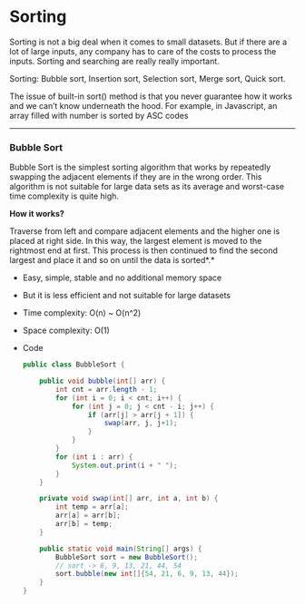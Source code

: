 # Sorting

Sorting is not a big deal when it comes to small datasets. But if there are a lot of large inputs, any company has to care of the costs to process the inputs.
Sorting and searching are really really important.

Sorting: Bubble sort, Insertion sort, Selection sort, Merge sort, Quick sort.

The issue of built-in sort() method is that you never guarantee how it works and we can’t know underneath the hood. For example, in Javascript, an array filled with number is sorted by ASC codes

---

### Bubble Sort

Bubble Sort is the simplest sorting algorithm that works by repeatedly swapping the adjacent elements if they are in the wrong order. This algorithm is not suitable for large data sets as its average and worst-case time complexity is quite high.

**How it works?**

Traverse from left and compare adjacent elements and the higher one is placed at right side. In this way, the largest element is moved to the rightmost end at first. This process is then continued to find the second largest and place it and so on until the data is sorted*.*

- Easy, simple, stable and no additional memory space
- But it is less efficient and not suitable for large datasets
- Time complexity: O(n) ~ O(n^2)
- Space complexity: O(1)

- Code
    
    ```java
    public class BubbleSort {
    
        public void bubble(int[] arr) {
            int cnt = arr.length - 1;
            for (int i = 0; i < cnt; i++) {
                for (int j = 0; j < cnt - i; j++) {
                    if (arr[j] > arr[j + 1]) {
                        swap(arr, j, j+1);
                    }
                }
            }
            for (int i : arr) {
                System.out.print(i + " ");
            }
        }
    
        private void swap(int[] arr, int a, int b) {
            int temp = arr[a];
            arr[a] = arr[b];
            arr[b] = temp;
        }
    
        public static void main(String[] args) {
            BubbleSort sort = new BubbleSort();
            // sort -> 6, 9, 13, 21, 44, 54
            sort.bubble(new int[]{54, 21, 6, 9, 13, 44});   
        }
    }
    ```